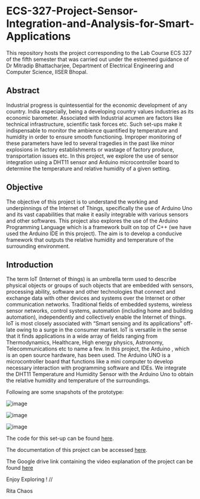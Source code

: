 # ECS-327-Project-Sensor-Integration-and-Analysis-for-Smart-Applications

This repository hosts the  project corresponding to the Lab Course ECS 327 of the fifth semester that was carried out under the esteemed guidance of Dr Mitradip Bhattacharjee, Department of Electrical Engineering and Computer Science, IISER Bhopal.

## Abstract
Industrial progress is quintessential for the economic development of any country. India especially, being a developing country values industries as its economic barometer. Associated with Industrial acumen are factors like technical infrastructure, scientific task forces etc. Such set-ups make it indispensable to monitor the ambience quantified by temperature and humidity in order to ensure smooth functioning. Improper monitoring of these parameters have led to several tragedies in the past like minor explosions in factory establishments or wastage of factory produce, transportation issues etc. In this project, we explore the use of sensor integration using a DHT11 sensor and Arduino microcontroller board to determine the temperature and relative humidity of a given setting.

## Objective
The objective of this project is to understand the working and underpinnings of the Internet of Things, specifically the use of Arduino Uno and its vast capabilities that make it easily integrable with various sensors and other softwares. This project also explores the use of the Arduino Programming Language which is a framework built on top of C++ (we have used the Arduino IDE in this project). The aim is to develop a conducive framework that outputs the relative humidity and temperature of the surrounding environment.

## Introduction
The term IoT (Internet of things) is an umbrella term used to describe physical objects or groups of such objects that are embedded with sensors, processing ability, software and other technologies that connect and exchange data with other devices and systems over the Internet or other communication networks. Traditional fields of embedded systems, wireless sensor networks, control systems, automation (including home and building automation), independently and collectively enable the Internet of things. IoT is most closely associated with “Smart sensing and its applications” off-late owing to a surge in the consumer market. IoT is versatile in the sense that it finds applications in a wide array of fields ranging from Thermodynamics, Healthcare, High energy physics, Astronomy, Telecommunications etc to name a few. In this project, the Arduino , which is an open source hardware, has been used. The Arduino UNO is a microcontroller board that functions like a mini computer to develop necessary interaction with programming software and IDEs. We integrate the DHT11 Temperature and Humidity Sensor with the Arduino Uno to obtain the relative humidity and temperature of the surroundings.

Following are some snapshots of the prototype:

![image](https://user-images.githubusercontent.com/68393451/141513266-59c590d5-ba76-4023-95e7-ced5562d1077.png)




![image](https://user-images.githubusercontent.com/68393451/141513422-26eb2c3e-237c-47a2-9ab4-687d4ad8b94c.png)





![image](https://user-images.githubusercontent.com/68393451/141513365-e2718c26-73bf-45f1-98ee-28de9979a3c6.png)


The code for this set-up can be found [here](https://github.com/DRA-chaos/ECS---327-Project-Sensor-Integration-and-Analysis-for-Smart-Applications/tree/main/TempHumiditySensor_Rita).

The documentation of this project can be accessed [here](https://github.com/DRA-chaos/ECS---327-Project-Sensor-Integration-and-Analysis-for-Smart-Applications/blob/main/EECS%20Lab%20Report.pdf).

The Google drive link containing the video explanation of the project can be found [here](https://drive.google.com/file/d/1dmOvS7z9vOBvcTgZccp-ESCLYhBtFoC2/view?usp=sharing)

Enjoy Exploring ! //

Rita Chaos
